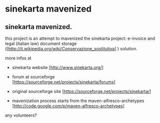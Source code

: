 sinekarta mavenized
=========

sinekarta mavenized.
--------------------

this project is an attempt to mavenized the sinekarta project: e-invoice and legal (italian law) document storage ([http://it.wikipedia.org/wiki/Conservazione_sostitutiva] )  solution.

more infos at

* sinekarta website [http://www.sinekarta.org/]

* forum at sourceforge [https://sourceforge.net/projects/sinekarta/forums]

* original sourceforge site [https://sourceforge.net/projects/sinekarta/]

* mavenization process starts from the maven-alfresco-archetypes [http://code.google.com/p/maven-alfresco-archetypes]

any volunteers?


